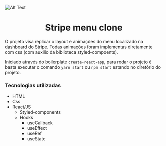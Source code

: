 ![Alt Text](https://imgur.com/yvG534L.gif)

<center><h1 align="center">Stripe menu clone</h1></center>

O projeto visa replicar o layout e animações do menu localizado na dashboard do Stripe. Todas animações foram implementas diretamente com css (com auxilio da biblioteca styled-compoents).

Iniciado através do boilerplate `create-react-app`, para rodar o projeto é basta executar o comando `yarn start` ou `npm start` estando no diretório do projeto.

### Tecnologias utilizadas
- HTML
- Css
- React/JS
	- Styled-components
	- Hooks
		- useCallback
		- useEffect
		- useRef
		- useState
